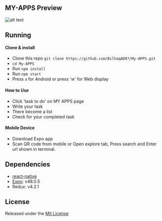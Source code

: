 ## MY-APPS Preview

![alt text](https://res.cloudinary.com/ddraodqz5/image/upload/v1679419348/Demonstration_j5gvq1.gif)

## Running

#### Clone & install

* Clone this repo `git clone https://github.com/BilhaqAD07/My-APPS.git`
* `cd My-APPS`
* Run `npm install`
* Run `npm start`
* Press `a` for Android or press 'w' for Web display

#### How to Use
* Click 'task to do' on MY APPS page
* Write your task
* There become a list
* Check for your completed task 

#### Mobile Device
* Download Expo app
* Scan QR code from mobile or Open explore tab, Press search and Enter url shown in terminal.

## Dependencies

* [react-native](https://github.com/facebook/react-native)
* [Expo](https://expo.io): v48.0.5
* Redux: v4.2.1

## License

Released under the [Mit License](https://opensource.org/licenses/MIT)
